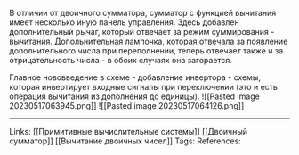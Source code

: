 В отличии от двоичного сумматора, сумматор с функцией вычитания имеет несколько иную панель управления. Здесь добавлен дополнительный рычаг, который отвечает за режим суммирования - вычитания. Допольнительная лампочка, которая отвечала за появление дополнительного числа при переполнении, теперь отвечает также и за отрицательность числа - в обоих случаях она загорается. 

Главное нововведение в схеме - добавление инвертора - схемы, которая инвертирует входные сигналы при переключении (это и есть операция вычитания из дополнения до единицы).
![[Pasted image 20230517063945.png]]
![[Pasted image 20230517064126.png]]

___
Links: [[Примитивные вычислительные системы]] [[Двоичный сумматор]] [[Вычитание двоичных чисел]]
Tags:
References: